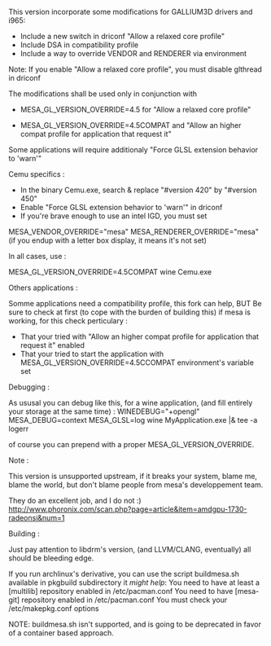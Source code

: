 This version incorporate some modifications  for GALLIUM3D drivers and i965:

- Include a new switch in driconf "Allow a relaxed core profile"
- Include DSA in compatibility profile
- Include a way to override VENDOR and RENDERER via environment


Note: If you enable "Allow a relaxed core profile", you must disable glthread  in driconf

The modifications shall be used only in conjunction with

 - MESA_GL_VERSION_OVERRIDE=4.5 for "Allow a relaxed core profile"

 - MESA_GL_VERSION_OVERRIDE=4.5COMPAT and "Allow an higher compat profile for application that request it"

Some applications will require additionaly "Force GLSL extension behavior to 'warn'"

Cemu specifics :

 - In the binary Cemu.exe, search & replace "#version 420" by "#version 450"
 - Enable "Force GLSL extension behavior to 'warn'" in driconf
 - If you're brave enough to use an intel IGD, you must set

  MESA_VENDOR_OVERRIDE="mesa" MESA_RENDERER_OVERRIDE="mesa"
  (if you endup with a letter box display, it means it's not set)

In all cases, use  :

MESA_GL_VERSION_OVERRIDE=4.5COMPAT wine Cemu.exe

Others applications :


Somme applications need a compatibility profile, this fork can help, BUT
Be sure to check at first (to cope with the burden of building this) if mesa is working, for this check perticulary :
- That your tried with "Allow an higher compat profile for application that request it" enabled
- That your tried to start the application with  MESA_GL_VERSION_OVERRIDE=4.5CCOMPAT environment's variable set


Debugging :

As ususal you can debug like this, for a wine application, (and fill entirely your storage at the same time) :
WINEDEBUG="+opengl" MESA_DEBUG=context MESA_GLSL=log  wine MyApplication.exe |& tee -a logerr

of course you can prepend with a proper MESA_GL_VERSION_OVERRIDE.


Note :

This version is unsupported upstream, if it breaks your system, blame me, blame the world, but don't blame people from mesa's developpement team.

They do an excellent job, and I do not :)
http://www.phoronix.com/scan.php?page=article&item=amdgpu-1730-radeonsi&num=1



Building :

Just pay attention to libdrm's version, (and LLVM/CLANG, eventually)  all should be bleeding edge.


If you run archlinux's derivative, you can use the script buildmesa.sh available in pkgbuild subdirectory it *might help*:
You need to have at least a [multilib] repository enabled  in /etc/pacman.conf
You need to have [mesa-git] repository  enabled in /etc/pacman.conf
You must check your /etc/makepkg.conf options


NOTE: buildmesa.sh isn't supported, and is going to be deprecated in favor of a container based approach.



